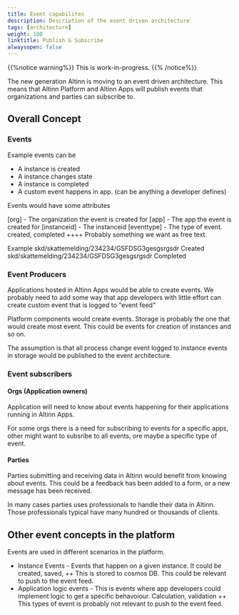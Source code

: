 ```yaml
---
title: Event capabilites
description: Description of the event driven architecture
tags: [architecture]
weight: 100
linktitle: Publish & Subscribe
alwaysopen: false
---
```


{{%notice warning%}}
This is work-in-progress.
{{% /notice%}}


The new generation Altinn is moving to an event driven architecture. This means that Altinn Platform and Altinn Apps will publish events that 
organizations and parties can subscribe to. 

## Overall Concept

### Events
Example events can be
- A instance is created
- A instance changes state
- A instance is completed
- A custom event happens in app. (can be anything a developer defines)

Events would have some attributes

[org] - The organization the event is created for
[app] - The app the event is created for
[instanceid] - The instanceid 
[eventtype] - The type of event. created, completed ++++ Probably something we want as free text.

Example
skd/skattemelding/234234/GSFDSG3gesgsrgsdr Created
skd/skattemelding/234234/GSFDSG3gesgsrgsdr Completed

### Event Producers
Applications hosted in Altinn Apps would be able to create events. We probably need to add some way that app developers with little effort can create custom event that is logged to "event feed"

Platform components would create events. Storage is probably the one that would create most event. This could be events for creation of instances and so on. 

The assumption is that all process change event logged to instance events in storage would be published to the event architecture. 


### Event subscribers


#### Orgs (Application owners)
Application will need to know about events happening for their applications running in Altinn Apps. 

For some orgs there is a need for subscribing to events for a specific apps, other might want to subsribe to all events, ore maybe a specific type of event. 


#### Parties
Parties submitting and receiving data in Altinn would benefit from knowing about events. This could be a feedback has been added to a form, or a new message has been received. 

In many cases parties uses professionals to handle their data in Altinn. Those professionals typical have many hundred or thousands of clients. 


## Other event concepts in the platform
Events are used in different scenarios in the platform.

- Instance Events - Events that happen on a given instance. It could be created, saved, ++ This is stored to cosmos DB. This could be relevant to push to the event feed.
- Application logic events - This is events where app developers could implement logic to get a specific behavoiour. Calculation, validation ++ This types of event is probably not relevant to push to the event feed. 




